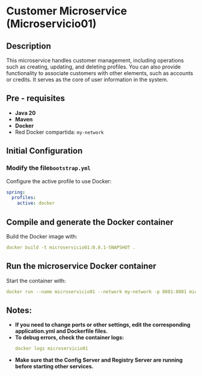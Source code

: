 # Customer Microservice (Microservicio01)

## Description

This microservice handles customer management, including operations such as creating, updating, and deleting profiles. You can also provide functionality to associate customers with other elements, such as accounts or credits. It serves as the core of user information in the system.

## Pre - requisites

- **Java 20**
- **Maven**
- **Docker**
- Red Docker compartida: `my-network`

## Initial Configuration

### Modify the file`bootstrap.yml`

Configure the active profile to use Docker:

```yaml
spring:
  profiles:
    active: docker
```
## Compile and generate the Docker container
Build the Docker image with:

```yaml
docker build -t microservicio01:0.0.1-SNAPSHOT .
```

## Run the microservice Docker container
Start the container with:

```yaml
docker run --name microservicio01 --network my-network -p 8081:8081 microservicio01:0.0.1-SNAPSHOT
```

## Notes:
- **If you need to change ports or other settings, edit the corresponding application.yml and Dockerfile files.**
- **To debug errors, check the container logs:**
    ```yaml
    docker logs microservicio01
    ``` 
- **Make sure that the Config Server and Registry Server are running before starting other services.**
